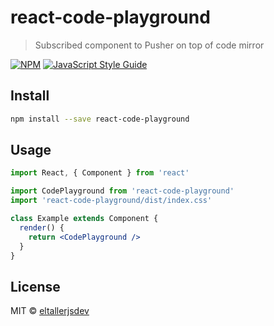 # react-code-playground

> Subscribed component to Pusher on top of code mirror

[![NPM](https://img.shields.io/npm/v/react-code-playground.svg)](https://www.npmjs.com/package/react-code-playground) [![JavaScript Style Guide](https://img.shields.io/badge/code_style-standard-brightgreen.svg)](https://standardjs.com)

## Install

```bash
npm install --save react-code-playground
```

## Usage

```jsx
import React, { Component } from 'react'

import CodePlayground from 'react-code-playground'
import 'react-code-playground/dist/index.css'

class Example extends Component {
  render() {
    return <CodePlayground />
  }
}
```

## License

MIT © [eltallerjsdev](https://github.com/eltallerjsdev)
